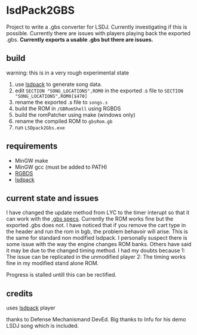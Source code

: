 # lsdPack2GBS
Project to write a .gbs converter for LSDJ. Currently investigating if this is possible. Currently there are issues with players playing back the exported .gbs. **Currently exports a usable .gbs but there are issues.**

## build
warning: this is in a very rough experimental state

1. use [lsdpack](https://github.com/jkotlinski/lsdpack) to generate song data. 
2. edit `SECTION "SONG_LOCATIONS",ROM0` in the exported .s file to `SECTION "SONG_LOCATIONS",ROM0[$470]`
3. rename the exported .s file to `songs.s`
4. build the ROM in `/GBRomShell` using RGBDS
5. build the romPatcher using make (windows only)
6. rename the compiled ROM to `gbsRom.gb`
7. run `LSDpack2Gbs.exe`

## requirements 
- MinGW make
- MinGW gcc (must be added to PATH)
- [RGBDS](https://github.com/gbdev/rgbds) 
- [lsdpack](https://github.com/jkotlinski/lsdpack)

## current state and issues
I have changed the update method from LYC to the timer interupt so that it can work with the [.gbs specs](https://ocremix.org/info/GBS_Format_Specification). Currently the ROM works fine but the exported .gbs does not. I have noticed that if you remove the cart type in the header and run the rom in bgb, the problem behavoir will arise. This is the same for standard non modified lsdpack. I personally suspect there is some issue with the way the engine changes ROM banks. Others have said it may be due to the changed timing method. I had my doubts because 1: The issue can be replicated in the unmodified player 2: The timing works fine in my modified stand alone ROM.

Progress is stalled untill this can be rectified. 

## credits
uses [lsdpack](https://github.com/jkotlinski/lsdpack) player

thanks to Defense Mechanismand DevEd. Big thanks to Infu for his demo LSDJ song which is included.
